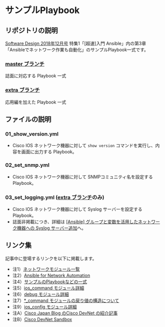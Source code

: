 # サンプルPlaybook
## リポジトリの説明
[Software Design 2018年12月号](https://gihyo.jp/magazine/SD/archive/2018/201812) 特集1「[超速]入門 Ansible」内の第3章「Ansibleでネットワーク作業も自動化」のサンプルPlaybook一式です。
### [master ブランチ](https://github.com/akira6592/sd2018-ansible-nw/tree/master)
誌面に対応する Playbook 一式
### [extra ブランチ](https://github.com/akira6592/sd2018-ansible-nw/tree/extra)
応用編を加えた Playbook 一式

## ファイルの説明
### 01_show_version.yml
- Cisco IOS ネットワーク機器に対して `show version` コマンドを実行し、内容を画面に出力する Playbook。

### 02_set_snmp.yml
- Cisco IOS ネットワーク機器に対して SNMPコミュニティ名を設定する Playbook。

### 03_set_logging.yml ([extra ブランチ](https://github.com/akira6592/sd2018-ansible-nw/tree/extra)のみ)
- Cisco IOS ネットワーク機器に対して Syslog サーバーを設定する Playbook。
- 誌面非掲載につき、詳細は [[Ansible] グループと変数を活用したネットワーク機器への Syslog サーバー追加](https://tekunabe.hatenablog.jp/entry/2018/12/01/ansible_sd_extra)へ。

## リンク集
記事中に登場するリンクを以下に掲載します。

- 注1）[ネットワークモジュール一覧](https://docs.ansible.com/ansible/latest/modules/list_of_network_modules.html)
- 注2）[Ansible for Network Automation](https://docs.ansible.com/ansible/latest/network/index.html)
- 注4）[サンプルのPlaybookなどの一式](https://github.com/akira6592/sd2018-ansible-nw/)
- 注5）[ios_command モジュール詳細](https://docs.ansible.com/ansible/latest/modules/ios_command_module.html)
- 注6）[debug モジュール詳細](https://docs.ansible.com/ansible/latest/modules/debug_module.html)
- 注7）[*_command モジュールの戻り値の構造について](https://www.ansible.com/blog/command-module-deep-dive-for-networks)
- 注9）[ios_config モジュール詳細](https://docs.ansible.com/ansible/latest/modules/ios_config_module.html)
- 注A）[Cisco Japan Blog のCisco DevNet の紹介記事](https://gblogs.cisco.com/jp/2018/10/cisco-devnet-introduction/)
- 注B）[Cisco DevNet Sandbox](https://developer.cisco.com/site/sandbox/)

